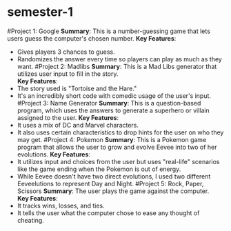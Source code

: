 # semester-1
#Project 1: Google
**Summary**: This is a number-guessing game that lets users guess the computer's chosen number. 
**Key Features**: 
- Gives players 3 chances to guess.
- Randomizes the answer every time so players can play as much as they want.
#Project 2: Madlibs
**Summary**: This is a Mad Libs generator that utilizes user input to fill in the story.  
**Key Features**: 
- The story used is "Tortoise and the Hare."
- It's an incredibly short code with comedic usage of the user's input.
#Project 3: Name Generator
**Summary**: This is a question-based program, which uses the answers to generate a superhero or villain assigned to the user. 
**Key Features**: 
- It uses a mix of DC and Marvel characters.
- It also uses certain characteristics to drop hints for the user on who they may get.
#Project 4: Pokemon
**Summary**: This is a Pokemon game program that allows the user to grow and evolve Eevee into two of her evolutions. 
**Key Features**: 
- It utilizes input and choices from the user but uses "real-life" scenarios like the game ending when the Pokemon is out of energy.
- While Eevee doesn't have two direct evolutions, I used two different Eeveelutions to represent Day and Night.
#Project 5: Rock, Paper, Scissors
**Summary**: The user plays the game against the computer.  
**Key Features**: 
- It tracks wins, losses, and ties. 
- It tells the user what the computer chose to ease any thought of cheating. 
